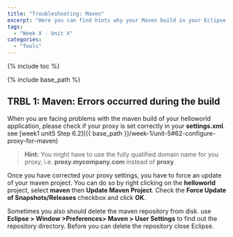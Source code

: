 ```yaml
---
title: "Troubleshooting: Maven"
excerpt: "Here you can find hints why your Maven build in your Eclipse IDE isn't working"
tags:
  - "Week X - Unit X"
categories:
  - "Tools"
---
```


<a name="top"/>

{% include toc %}

{% include base_path %}

## TRBL 1: Maven: Errors occurred during the build

When you are facing problems with the maven build of your helloworld application, please check if your proxy is set correctly in your **settings.xml**.  see [week1 unit5 Step 6.2]({{ base_path }}/week-1/unit-5#62-configure-proxy-for-maven)

> **Hint:** You might have to use the fully qualified domain name for you proxy, i.e. **proxy.mycompany.com** instead of **proxy**.

Once you have corrected your proxy settings, you have to force an update of your maven project. You can do so by right clicking on the **helloworld** project, select **maven** then **Update Maven Project**. Check the **Force Update of Snapshots/Releases** checkbox and click **OK**.

Sometimes you also should delete the maven repository from disk. use **Eclipse > Window >Preferences> Maven > User Settings** to find out the repository directory. Before you can delete the repository close Eclipse.
